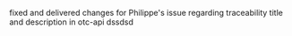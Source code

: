 fixed and delivered changes for Philippe's issue regarding traceability title and description in otc-api
dssdsd

